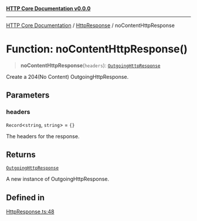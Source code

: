[**HTTP Core Documentation v0.0.0**](../../README.md)

***

[HTTP Core Documentation](../../modules.md) / [HttpResponse](../README.md) / noContentHttpResponse

# Function: noContentHttpResponse()

> **noContentHttpResponse**(`headers`): [`OutgoingHttpResponse`](../../OutgoingHttpResponse/classes/OutgoingHttpResponse.md)

Create a 204(No Content) OutgoingHttpResponse.

## Parameters

### headers

`Record`\<`string`, `string`\> = `{}`

The headers for the response.

## Returns

[`OutgoingHttpResponse`](../../OutgoingHttpResponse/classes/OutgoingHttpResponse.md)

A new instance of OutgoingHttpResponse.

## Defined in

[HttpResponse.ts:48](https://github.com/stonemjs/http-core/blob/a162480c16327760396238c341daab61793d5440/src/HttpResponse.ts#L48)
